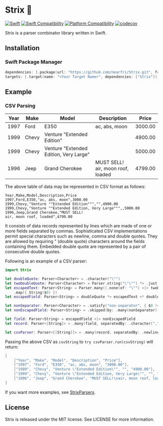 # Strix 🦉
[![Swift](https://github.com/nearfri/Strix/actions/workflows/swift.yml/badge.svg)](https://github.com/nearfri/Strix/actions/workflows/swift.yml)
[![Swift Compatibility](https://img.shields.io/endpoint?url=https%3A%2F%2Fswiftpackageindex.com%2Fapi%2Fpackages%2Fnearfri%2FStrix%2Fbadge%3Ftype%3Dswift-versions)](https://swiftpackageindex.com/nearfri/Strix)
[![Platform Compatibility](https://img.shields.io/endpoint?url=https%3A%2F%2Fswiftpackageindex.com%2Fapi%2Fpackages%2Fnearfri%2FStrix%2Fbadge%3Ftype%3Dplatforms)](https://swiftpackageindex.com/nearfri/Strix)
[![codecov](https://codecov.io/gh/nearfri/Strix/branch/main/graph/badge.svg?token=G7bysdMZ41)](https://codecov.io/gh/nearfri/Strix)

Strix is a parser combinator library written in Swift.

## Installation

### Swift Package Manager
```swift
dependencies: [.package(url: "https://github.com/nearfri/Strix.git", from: "2.0.0")],
targets: [.target(name: "<Your Target Name>", dependencies: ["Strix"])]
```

## Example
### CSV Parsing
| Year | Make | Model | Description | Price |
| ---- | ---- | ----- | ----------- | ----- |
| 1997 | Ford | E350 | ac, abs, moon | 3000.00 |
| 1999 | Chevy | Venture "Extended Edition" | | 4900.00 |
| 1999 | Chevy | Venture "Extended Edition, Very Large" | | 5000.00 |
| 1996 | Jeep | Grand Cherokee | MUST SELL!<br>air, moon roof, loaded | 4799.00 |

The above table of data may be represented in CSV format as follows:
```
Year,Make,Model,Description,Price
1997,Ford,E350,"ac, abs, moon",3000.00
1999,Chevy,"Venture ""Extended Edition""","",4900.00
1999,Chevy,"Venture ""Extended Edition, Very Large""",,5000.00
1996,Jeep,Grand Cherokee,"MUST SELL!
air, moon roof, loaded",4799.00
```

It consists of data records represented by lines which are made of one or more fields separated by commas.
Sophisticated CSV implementations permit special characters such as newline, comma and double quotes.
They are allowed by requiring " (double quote) characters around the fields containing them.
Embedded double quote are represented by a pair of consecutive double quotes.

Following is an example of a CSV parser:
```swift
import Strix

let doubleQuote: Parser<Character> = .character("\"")
let twoDoubleQuote: Parser<Character> = Parser.string("\"\"") *> .just("\"")
let escapedText: Parser<String> = Parser.many((.none(of: "\"") <|> twoDoubleQuote))
    .map({ String($0) })
let escapedField: Parser<String> = doubleQuote *> escapedText <* doubleQuote

let nonSeparator: Parser<Character> = .satisfy("non-separator", { $0 != "," && !$0.isNewline })
let nonEscapedField: Parser<String> = .skipped(by: .many(nonSeparator))

let field: Parser<String> = escapedField <|> nonEscapedField
let record: Parser<[String]> = .many(field, separatedBy: .character(","))

let csvParser: Parser<[[String]]> = .many(record, separatedBy: .newline)
```

Passing the above CSV as `csvString` to `try csvParser.run(csvString)` will return:
```swift
[
    ["Year", "Make", "Model", "Description", "Price"],
    ["1997", "Ford", "E350", "ac, abs, moon", "3000.00"],
    ["1999", "Chevy", "Venture \"Extended Edition\"", "", "4900.00"],
    ["1999", "Chevy", "Venture \"Extended Edition, Very Large\"", "", "5000.00"],
    ["1996", "Jeep", "Grand Cherokee", "MUST SELL!\nair, moon roof, loaded", "4799.00"]
]
```

If you want more examples, see [StrixParsers](./Sources/StrixParsers/).

## License
Strix is released under the MIT license. See LICENSE for more information.
